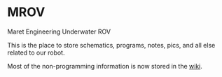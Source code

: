 MROV
====

Maret Engineering Underwater ROV

This is the place to store schematics, programs, notes, pics, and all else related to our robot.

Most of the non-programming information is now stored in the [wiki](https://github.com/MaretEngineering/MROV/wiki).
